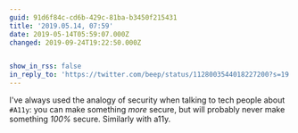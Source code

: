 ```yaml
---
guid: 91d6f84c-cd6b-429c-81ba-b3450f215431
title: '2019.05.14, 07:59'
date: 2019-05-14T05:59:07.000Z
changed: 2019-09-24T19:22:50.000Z


show_in_rss: false
in_reply_to: 'https://twitter.com/beep/status/1128003544018227200?s=19'
---
```


I've always used the analogy of security when talking to tech people about `#A11y`: you can make something _more_ secure, but will probably never make something _100%_ secure. Similarly with a11y.
